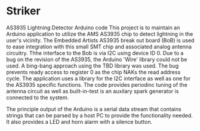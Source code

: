 Striker
=======
AS3935 Lightning Detector Arduino code
This project is to maintain an Arduino application to utilize the AMS AS3935 chip to detect lightning in the 
user's vicinity. The Embedded Artists AS3935 break out board (BoB) is used to ease integration with this small
SMT chip and associated analog antenna circuitry. Thhe interface to the Bob is via I2C using device ID 0. 
Due to a bug on the revision of the AS3935, the Arduino 'Wire' library could not be used. A bing-bang approach using
the TBD library was used. The bug prevents ready access to register 0 as the chip NAKs the read address cycle.
The application uses a library for the I2C interface as well as one for the AS3935 specific functions. The code
provides periodinc tuning of the antenna circuit as well as built-in-test is an auxilary spark generator is 
connected to the system. 

The principle output of the Arduino is a serial data stream that contains strings that can be parsed by a host PC to 
provide the functionality needed. It also provides a LED and horn alarm with a silence button.
